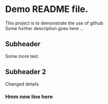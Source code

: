 # Demo README file.

This project is to demonstrate the use of github\
Some further description goes here ...

## Subheader

Some more text.

## Subheader 2

Changed details

### Hmm new line here